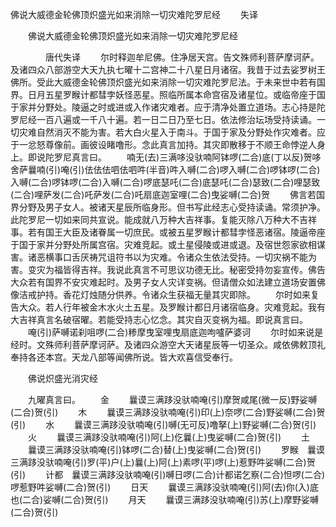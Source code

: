   佛说大威德金轮佛顶炽盛光如来消除一切灾难陀罗尼经
　　失译




　　佛说大威德金轮佛顶炽盛光如来消除一切灾难陀罗尼经

　　　　唐代失译
　　尔时释迦牟尼佛。住净居天宫。告文殊师利菩萨摩诃萨。及诸四众八部游空大天九执七曜十二宫神二十八星日月诸宿。我昔于过去娑罗树王佛所。受此大威德金轮佛顶炽盛光如来消除一切灾难陀罗尼法。于未来世中若有国界。日月五星罗睺计都彗孛妖怪恶星。照临所属本命宫宿及诸星位。或临帝座于国于家并分野处。陵逼之时或进或入作诸灾难者。应于清净处置立道场。志心持是陀罗尼经一百八遍或一千八十遍。若一日二日乃至七日。依法修治坛场受持读诵。一切灾难自然消灭不能为害。若大白火星入于南斗。于国于家及分野处作灾难者。应于一忿怒尊像前。画彼设睹噜形。念此真言加持。其灾即散移于不顺王命悖逆人身上。即说陀罗尼真言曰。
　　喃无(去)三满哆没驮喃阿钵啰(二合)底(丁以反)贺哆舍萨曩喃(引)唵(引)佉佉佉呬佉呬吽(半音)吽入嚩(二合)啰入嚩(二合)啰钵啰(二合)入嚩(二合)啰钵啰(二合)入嚩(二合)啰底瑟吒(二合)底瑟吒(二合)瑟致(二合)哩瑟致(二合)哩萨发(二合)吒萨发(二合)吒扇底迦室哩(二合)曳娑嚩(二合)贺
　　佛言若国界分野及男子女人。被诸天星辰所临身形。但书写此经志心受持读诵。常须护净。此陀罗尼一切如来同共宣说。能成就八万种大吉祥事。复能灭除八万种大不吉祥事。若有国王大臣及诸眷属一切庶民。或被五星罗睺计都彗孛怪恶诸宿。陵逼帝座于国于家并分野处所属宫宿。灾难竞起。或土星侵陵或进或退。及宿世怨家欲相谋害。诸恶横事口舌厌祷咒诅符书以为灾难。令诸众生依法受持。一切灾祸不能为害。变灾为福皆得吉祥。我说此真言不可思议功德无比。秘密受持勿妄宣传。佛告大众若有国界不安灾难起时。及男子女人灾详变祸。但请僧众如法建立道场安置佛像洁戒护持。香花灯烛随分供养。令诸众生获福无量其灾即除。
　　尔时如来复告大众。若人行年被金木水火土五星。及罗睺计都日月诸宿临身。灾难竞起。我有大吉祥真言名破宿曜。若能受持志心忆念。其灾自灭变祸为福。即说真言曰。
　　唵(引)萨嚩诺刹咀啰(二合)糁摩曳室哩曳扇底迦呴嚧萨婆诃
　　尔时如来说是经时。文殊师利菩萨摩诃萨。及诸四众游空大天诸星辰等一切圣众。咸依佛敕顶礼奉持各还本宫。天龙八部等闻佛所说。皆大欢喜信受奉行。

　　佛说炽盛光消灾经

　　九曜真言曰。
　　金
　　曩谟三满跢没驮喃唵(引)摩贺咸尾(微一反)野娑嚩(二合)贺(引)
　　木
　　曩谟三满跢没驮喃唵(引)印(上)奈啰(二合)野娑嚩(二合)贺(引)
　　水
　　曩谟三满跢没驮喃唵(引)嚩(无可反)噜拏(上)野娑嚩(二合)贺(引)
　　火
　　曩谟三满跢没驮喃唵(引)阿(上)仡曩(上)曳娑嚩(二合)贺(引)
　　土
　　曩谟三满跢没驮喃唵(引)钵啰(二合)替(上)曳娑嚩(二合)贺(引)
　　罗睺　曩谟三满跢没驮喃唵(引)罗(平)户(上)曩(上)阿(上)素啰(平)啰(上)惹野吽娑嚩(二合)贺(引)
　　计都　曩谟三满跢没驮喃唵(引)嚩日啰(二合)计都诺乞察(二合)怛啰(二合)啰惹野吽娑嚩(二合)贺(引)
　　日天
　　曩谟三满跢没驮喃唵(引)阿(去)你(入)底也(二合)娑嚩(二合)贺(引)
　　月天
　　曩谟三满跢没驮喃唵(引)苏(上)摩野娑嚩(二合)贺(引)

